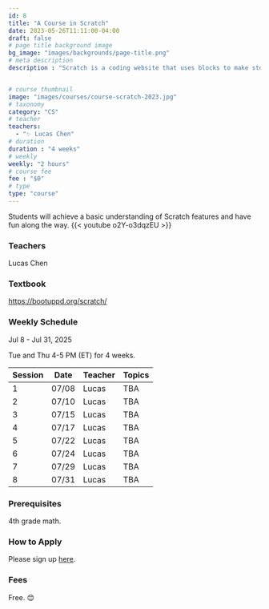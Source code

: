 ```yaml
---
id: 8
title: "A Course in Scratch"
date: 2023-05-26T11:11:00-04:00
draft: false
# page title background image
bg_image: "images/backgrounds/page-title.png"
# meta description
description : "Scratch is a coding website that uses blocks to make stories, games, and animations. This lightning course is meant for 5th-7th graders who want to learn coding. Students will achieve a basic understanding of Scratch features and have fun along the way."


# course thumbnail
image: "images/courses/course-scratch-2023.jpg"
# taxonomy
category: "CS"
# teacher
teachers:
  - "✨ Lucas Chen"
# duration
duration : "4 weeks"
# weekly
weekly: "2 hours"
# course fee
fee : "$0"
# type
type: "course"
---
```


Students will achieve a basic understanding of Scratch features and have fun along the way. {{< youtube o2Y-o3dqzEU >}}

### Teachers

Lucas Chen

### Textbook 
https://bootuppd.org/scratch/

### Weekly Schedule

Jul 8 - Jul 31, 2025

Tue and Thu 4-5 PM (ET) for 4 weeks.

|Session |Date    | Teacher   | Topics
|--------|--------|-----------|--------------
|1       |07/08   | Lucas     | TBA
|2       |07/10   | Lucas     | TBA
|3       |07/15   | Lucas     | TBA
|4       |07/17   | Lucas     | TBA
|5       |07/22   | Lucas     | TBA
|6       |07/24   | Lucas     | TBA
|7       |07/29   | Lucas     | TBA
|8       |07/31   | Lucas     | TBA

### Prerequisites

4th grade math.

### How to Apply

Please sign up [here](https://forms.gle/sqG1GRbDJv3GEyxN7).

### Fees

Free. 😊

